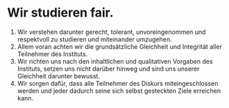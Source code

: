 <!---
   NAME - The NAME of this project is:
ethos

  FILE - The FILENAME of the current file is:
/v1a4.md

  CREATION - This project was CREATED on:
2017-01-28-16:15:00 UTC

  MODIFICATION - This project was last MODIFIED on:
2017-01-28-16:15:00 UTC

  VERSION - The current VERSION of this project is:
<git-commit-hash>-2017-01-28-16:15:00 UTC

  CREATOR(S) - This project was CREATED by:
Michael Czechowski, Martin Maga

  CONTACT - You can CONTACT the creator(s) or developer(s) of this project at:
E-Mail: mail@martinmaga.de

  COPYRIGHT - The COPYRIGHT holder of this project is:
COPYRIGHT (c) 2016 Martin Maga

  LICENSE - This project is LICENSED under the following license:
Martin Maga 2016 CC BY-SA 4.0 https://creativecommons.org

  SUBFILE – This is a SUBFILE! For more INFORMATION on this project go to:
/README.md
--->

# Wir studieren fair.

1.	Wir verstehen darunter gerecht, tolerant, unvoreingenommen und respektvoll zu studieren und miteinander umzugehen.
2.	Allem voran achten wir die grundsätzliche Gleichheit und Integrität aller Teilnehmer des Instituts.
3.	Wir richten uns nach den inhaltlichen und qualitativen Vorgaben des Instituts, setzen uns nicht darüber hinweg und sind uns unserer Gleichheit darunter bewusst.
4.	Wir sorgen dafür, dass alle Teilnehmer des Diskurs miteingeschlossen werden und jeder dadurch seine sich selbst gesteckten Ziele erreichen kann.
